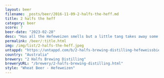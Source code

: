 ```yaml
---
layout: beer
filename: _posts/beer/2016-11-09-2-halfs-the-heff.md
title: 2 halfs the heff
category: beer
score: 7
beer-date: "2023-02-28"
desc: "Has all the Hefeweizen smells but a little tang takes away some flavour. Love that it only comes in half litres. Very refreshing"
permalink: /beer/:title.html
img: /img/list/2-halfs-the-heff.jpeg
untappd: "https://untappd.com/b/2-halfs-brewing-distilling-hefeweissbier/5080589"
country: "Australia"
brewery: "2 Halfs Brewing Distilling"
breweryURL: "/brewery/2-halfs-brewing-distilling.html"
style: "Wheat Beer - Hefeweizen"
---
```

